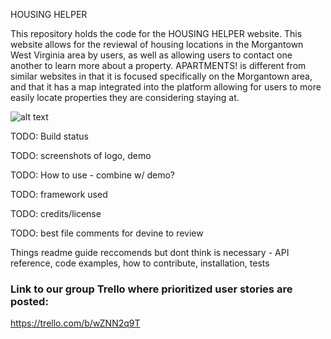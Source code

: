 HOUSING HELPER

This repository holds the code for the HOUSING HELPER website. This website allows for the reviewal of housing locations in the Morgantown West Virginia area by users, as well as allowing users to contact one another to learn more about a property. APARTMENTS! is different from similar websites in that it is focused specifically on the Morgantown area, and that it has a map integrated into the platform allowing for users to more easily locate properties they are considering staying at.

![alt text](https://github.com/tdevine1/WVU_CS230_2021.01_Group07/images/6067d797a152e7.73699344.png?raw=true)





TODO: Build status

TODO: screenshots of logo, demo

TODO: How to use - combine w/ demo?

TODO: framework used

TODO: credits/license

TODO: best file comments for devine to review



Things readme guide reccomends but dont think is necessary - API reference, code examples, how to contribute, installation, tests

### Link to our group Trello where prioritized user stories are posted:

https://trello.com/b/wZNN2q9T
